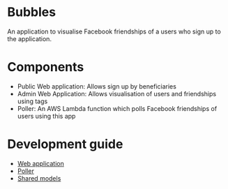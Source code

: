 Bubbles
===

An application to visualise Facebook friendships of a users who sign up to the application.

Components
===
- Public Web application: Allows sign up by beneficiaries
- Admin Web Application: Allows visualisation of users and friendships using tags
- Poller: An AWS Lambda function which polls Facebook friendships of users using this app

Development guide
===
- [Web application](./web/README.md)
- [Poller](./web/README.md)
- [Shared models](./shared/README.md)